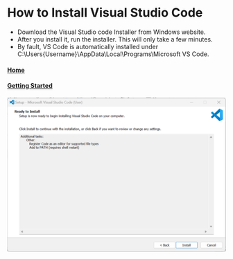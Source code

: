 # How to Install Visual Studio Code
* Download the Visual Studio code Installer from Windows website.
* After you install it, run the installer. This will only take a few minutes.
* By fault, VS Code is automatically installed under C:\Users\{Username}\AppData\Local\Programs\Microsoft VS Code.

#### [Home](https://github.com/Visal-So/Digital-Concept-Tutorial/blob/main/README.md)
#### [Getting Started](https://github.com/Visal-So/Digital-Concept-Tutorial/blob/main/Getting%20Started.md)

![](https://github.com/Visal-So/Digital-Concept-Tutorial/blob/main/Images/VS%20Code%20Install.png)
